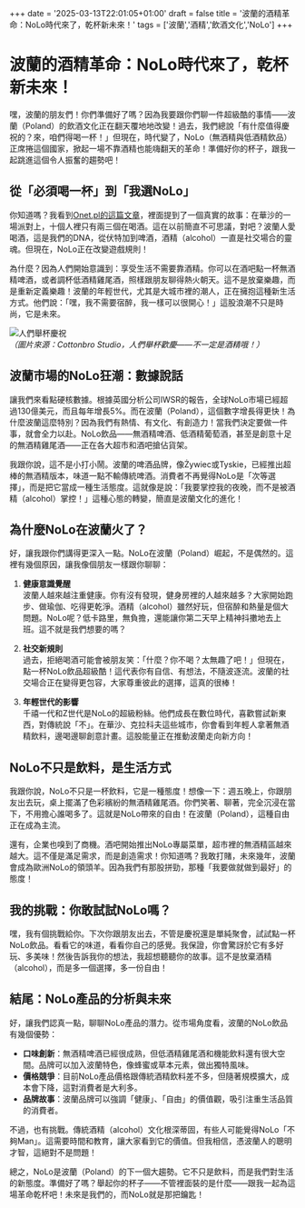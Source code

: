 +++
date = '2025-03-13T22:01:05+01:00'
draft = false
title = '波蘭的酒精革命：NoLo時代來了，乾杯新未來！'
tags = ['波蘭','酒精','飲酒文化','NoLo']
+++


# 波蘭的酒精革命：NoLo時代來了，乾杯新未來！

嘿，波蘭的朋友們！你們準備好了嗎？因為我要跟你們聊一件超級酷的事情——波蘭（Poland）的飲酒文化正在翻天覆地地改變！過去，我們總說「有什麼值得慶祝的？來，咱們得喝一杯！」但現在，時代變了，NoLo（無酒精與低酒精飲品）正席捲這個國家，掀起一場不靠酒精也能嗨翻天的革命！準備好你的杯子，跟我一起跳進這個令人振奮的趨勢吧！

## 從「必須喝一杯」到「我選NoLo」

你知道嗎？我看到[Onet.pl的這篇文章](https://www.onet.pl/styl-zycia/businessinsider/koniec-ery-trzeba-to-oblac-zjawisko-nolo-przyjmuje-sie-w-polsce/zqwnl51,211f4564)，裡面提到了一個真實的故事：在華沙的一場派對上，十個人裡只有兩三個在喝酒。這在以前簡直不可思議，對吧？波蘭人愛喝酒，這是我們的DNA，從伏特加到啤酒，酒精（alcohol）一直是社交場合的靈魂。但現在，NoLo正在改變遊戲規則！

為什麼？因為人們開始意識到：享受生活不需要靠酒精。你可以在酒吧點一杯無酒精啤酒，或者調杯低酒精雞尾酒，照樣跟朋友聊得熱火朝天。這不是放棄樂趣，而是重新定義樂趣！波蘭的年輕世代，尤其是大城市裡的潮人，正在擁抱這種新生活方式。他們說：「嘿，我不需要宿醉，我一樣可以很開心！」這股浪潮不只是時尚，它是未來。

![人們舉杯慶祝](https://static.aureagate.com/people%20toasting%20cottonbro.jpg)  
*（圖片來源：Cottonbro Studio，人們舉杯歡慶——不一定是酒精哦！）*

## 波蘭市場的NoLo狂潮：數據說話

讓我們來看點硬核數據。根據英國分析公司IWSR的報告，全球NoLo市場已經超過130億美元，而且每年增長5%。而在波蘭（Poland），這個數字增長得更快！為什麼波蘭這麼特別？因為我們有熱情、有文化、有創造力！當我們決定要做一件事，就會全力以赴。NoLo飲品——無酒精啤酒、低酒精葡萄酒，甚至是創意十足的無酒精雞尾酒——正在各大超市和酒吧搶佔貨架。

我跟你說，這不是小打小鬧。波蘭的啤酒品牌，像Żywiec或Tyskie，已經推出超棒的無酒精版本，味道一點不輸傳統啤酒。消費者不再覺得NoLo是「次等選擇」，而是把它當成一種生活態度。這就像是說：「我要掌控我的夜晚，而不是被酒精（alcohol）掌控！」這種心態的轉變，簡直是波蘭文化的進化！

## 為什麼NoLo在波蘭火了？

好，讓我跟你們講得更深入一點。NoLo在波蘭（Poland）崛起，不是偶然的。這裡有幾個原因，讓我像個朋友一樣跟你聊聊：

1. **健康意識覺醒**  
   波蘭人越來越注重健康。你有沒有發現，健身房裡的人越來越多？大家開始跑步、做瑜伽、吃得更乾淨。酒精（alcohol）雖然好玩，但宿醉和熱量是個大問題。NoLo呢？低卡路里，無負擔，還能讓你第二天早上精神抖擻地去上班。這不就是我們想要的嗎？

2. **社交新規則**  
   過去，拒絕喝酒可能會被朋友笑：「什麼？你不喝？太無趣了吧！」但現在，點一杯NoLo飲品超級酷！這代表你有自信、有想法，不隨波逐流。波蘭的社交場合正在變得更包容，大家尊重彼此的選擇，這真的很棒！

3. **年輕世代的影響**  
   千禧一代和Z世代是NoLo的超級粉絲。他們成長在數位時代，喜歡嘗試新東西，對傳統說「不」。在華沙、克拉科夫這些城市，你會看到年輕人拿著無酒精飲料，邊喝邊聊創意計畫。這股能量正在推動波蘭走向新方向！

## NoLo不只是飲料，是生活方式

我跟你說，NoLo不只是一杯飲料，它是一種態度！想像一下：週五晚上，你跟朋友出去玩，桌上擺滿了色彩繽紛的無酒精雞尾酒。你們笑著、聊著，完全沉浸在當下，不用擔心誰喝多了。這就是NoLo帶來的自由！在波蘭（Poland），這種自由正在成為主流。

還有，企業也嗅到了商機。酒吧開始推出NoLo專屬菜單，超市裡的無酒精區越來越大。這不僅是滿足需求，而是創造需求！你知道嗎？我敢打賭，未來幾年，波蘭會成為歐洲NoLo的領頭羊。因為我們有那股拼勁，那種「我要做就做到最好」的態度！

## 我的挑戰：你敢試試NoLo嗎？

嘿，我有個挑戰給你。下次你跟朋友出去，不管是慶祝還是單純聚會，試試點一杯NoLo飲品。看看它的味道，看看你自己的感覺。我保證，你會驚訝於它有多好玩、多美味！然後告訴我你的想法，我超想聽聽你的故事。這不是放棄酒精（alcohol），而是多一個選擇，多一份自由！

## 結尾：NoLo產品的分析與未來

好，讓我們認真一點，聊聊NoLo產品的潛力。從市場角度看，波蘭的NoLo飲品有幾個優勢：  
- **口味創新**：無酒精啤酒已經很成熟，但低酒精雞尾酒和機能飲料還有很大空間。品牌可以加入波蘭特色，像蜂蜜或草本元素，做出獨特風味。  
- **價格競爭**：目前NoLo產品價格跟傳統酒精飲料差不多，但隨著規模擴大，成本會下降，這對消費者是大利多。  
- **品牌故事**：波蘭品牌可以強調「健康」、「自由」的價值觀，吸引注重生活品質的消費者。  

不過，也有挑戰。傳統酒精（alcohol）文化根深蒂固，有些人可能覺得NoLo「不夠Man」。這需要時間和教育，讓大家看到它的價值。但我相信，憑波蘭人的聰明才智，這絕對不是問題！

總之，NoLo是波蘭（Poland）的下一個大趨勢。它不只是飲料，而是我們對生活的新態度。準備好了嗎？舉起你的杯子——不管裡面裝的是什麼——跟我一起為這場革命乾杯吧！未來是我們的，而NoLo就是那把鑰匙！

